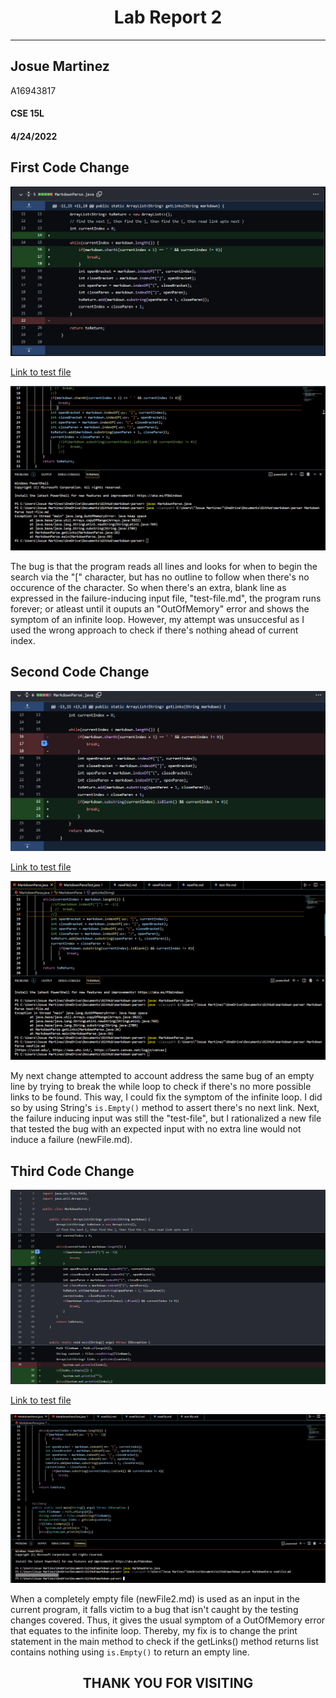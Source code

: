 # <center>Lab Report 2</center>
---
## Josue Martinez 

A16943817
#### CSE 15L
####  4/24/2022
## First Code Change
![FirstChange](/R2Images/FirstChange.png)

[Link to test file](https://github.com/josueemartinezz/markdown-parser/blame/main/test-file.md)

![FirstSymptom](/R2Images/FirstSymptom.png)

The bug is that the program reads all lines and looks for when to begin the search via the "[" character, but has no outline to follow when there's no occurence of the character. So when there's an extra, blank line as expressed in the failure-inducing input file, "test-file.md", the program runs forever; or atleast until it ouputs an "OutOfMemory" error and shows the symptom of an infinite loop. However, my attempt was unsuccesful as I used the wrong approach to check if there's nothing ahead of current index.

## Second Code Change
![SecondChange](/R2Images/SecondChange.png)

[Link to test file](https://github.com/josueemartinezz/markdown-parser/blame/main/newFile.md)

![SecondSymptom](/R2Images/SecondSymptom.png)

My next change attempted to account address the same bug of an empty line by trying to break the while loop to check if there's no more possible links to be found. This way, I could fix the symptom of the infinite loop. I did so by using String's `is.Empty()` method to assert there's no next link. Next, the failure inducing input was still the "test-file", but I rationalized a new file that tested the bug with an expected input with no extra line would not induce a failure (newFile.md).

## Third Code Change
![ThirdChange](/R2Images/ThirdChange.png)

[Link to test file](https://github.com/josueemartinezz/markdown-parser/blame/main/newFile2.md)

![ThirdSymptom](/R2Images/ThirdSymptom.png)

When a completely empty file (newFile2.md) is used as an input in the current program, it falls victim to a bug that isn't caught by the testing changes covered. Thus, it gives the usual symptom of a OutOfMemory error that equates to the infinite loop. Thereby, my fix is to change the print statement in the main method to check if the getLinks() method returns list contains nothing using `is.Empty()` to return an empty line.

##  <center>THANK YOU FOR VISITING</center>